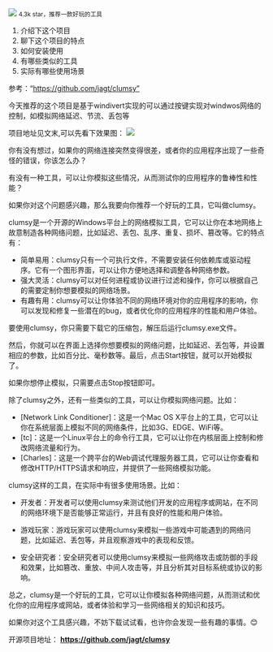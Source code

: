 <img src="/assets/image/240114-windwos网络故障模拟器-1.gif" style="max-width: 70%; height: auto;">
<small>4.3k star，推荐一款好玩的工具</small>


1. 介绍下这个项目
2. 聊下这个项目的特点
3. 如何安装使用
4. 有哪些类似的工具
5. 实际有哪些使用场景

参考：“https://github.com/jagt/clumsy”

今天推荐的这个项目是基于windivert实现的可以通过按键实现对windwos网络的控制，如模拟网络延迟、节流、丢包等

项目地址见文末,可以先看下效果图：
![](/assets/image/240114-windwos网络故障模拟器-1.gif)



你有没有想过，如果你的网络连接突然变得很差，或者你的应用程序出现了一些奇怪的错误，你该怎么办？

有没有一种工具，可以让你模拟这些情况，从而测试你的应用程序的鲁棒性和性能？

如果你对这个问题感兴趣，那么我要向你推荐一个好玩的工具，它叫做clumsy。

clumsy是一个开源的Windows平台上的网络模拟工具，它可以让你在本地网络上故意制造各种网络问题，比如延迟、丢包、乱序、重复、损坏、篡改等。它的特点有：

- 简单易用：clumsy只有一个可执行文件，不需要安装任何依赖库或驱动程序。它有一个图形界面，可以让你方便地选择和调整各种网络参数。
- 强大灵活：clumsy可以对任何进程或协议进行过滤和操作，你可以根据自己的需要定制你想要模拟的网络场景。
- 有趣有用：clumsy可以让你体验不同的网络环境对你的应用程序的影响，你可以发现和修复一些潜在的bug，或者优化你的应用程序的性能和用户体验。

要使用clumsy，你只需要下载它的压缩包，解压后运行clumsy.exe文件。

然后，你就可以在界面上选择你想要模拟的网络问题，比如延迟、丢包等，并设置相应的参数，比如百分比、毫秒数等。最后，点击Start按钮，就可以开始模拟了。

如果你想停止模拟，只需要点击Stop按钮即可。

除了clumsy之外，还有一些类似的工具，可以让你模拟网络问题。比如：

- [Network Link Conditioner]：这是一个Mac OS X平台上的工具，它可以让你在系统层面上模拟不同的网络条件，比如3G、EDGE、WiFi等。
- [tc]：这是一个Linux平台上的命令行工具，它可以让你在内核层面上控制和修改网络流量和行为。
- [Charles]：这是一个跨平台的Web调试代理服务器工具，它可以让你查看和修改HTTP/HTTPS请求和响应，并提供了一些网络模拟功能。

clumsy这样的工具，在实际中有很多使用场景。比如：

- 开发者：开发者可以使用clumsy来测试他们开发的应用程序或网站，在不同的网络环境下是否能够正常运行，并且有良好的性能和用户体验。

- 游戏玩家：游戏玩家可以使用clumsy来模拟一些游戏中可能遇到的网络问题，比如延迟、丢包等，并且观察游戏中的表现和反馈。

- 安全研究者：安全研究者可以使用clumsy来模拟一些网络攻击或防御的手段和效果，比如篡改、重放、中间人攻击等，并且分析其对目标系统或协议的影响。

总之，clumsy是一个好玩的工具，它可以让你模拟各种网络问题，从而测试和优化你的应用程序或网站，或者体验和学习一些网络相关的知识和技巧。

如果你对这个工具感兴趣，不妨下载试试看，也许你会发现一些有趣的事情。😊

开源项目地址：
**https://github.com/jagt/clumsy**


